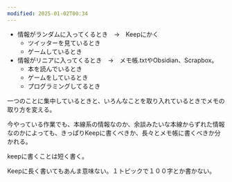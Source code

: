 ```yaml
---
modified: 2025-01-02T00:34
---
```

  

  

- 情報がランダムに入ってくるとき　→　Keepにかく
    - ツイッターを見ているとき
    - ゲームしているとき
- 情報がリニアに入ってくるとき　→　メモ帳.txtやObsidian、Scrapbox。
    - 本を読んでいるとき
    - ゲームをしているとき
    - プログラミングしてるとき

一つのことに集中しているときと、いろんなことを取り入れているときでメモの取り方を変える。

今やっている作業でも、本線系の情報なのか、余談みたいな本線からずれた情報なのかによっても、きっぱりKeepに書くべきか、長々とメモ帳に書くべきか分かれる。

keepに書くことは短く書く。

Keepに長く書いてもあんま意味ない。１トピックで１００字とか書かない。